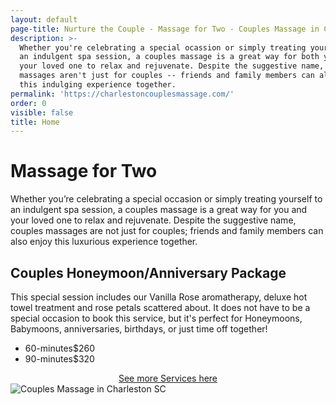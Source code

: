 ```yaml
---
layout: default
page-title: Nurture the Couple - Massage for Two - Couples Massage in Charleston SC
description: >-
  Whether you're celebrating a special ocassion or simply treating yourself to
  an indulgent spa session, a couples massage is a great way for both you and
  your loved one to relax and rejuvenate. Despite the suggestive name, couples
  massages aren't just for couples -- friends and family members can also enjoy
  this indulging experience together.
permalink: 'https://charlestoncouplesmassage.com/'
order: 0
visible: false
title: Home
---
```

# Massage for Two

Whether you’re celebrating a special occasion or simply treating yourself to an indulgent spa session, a couples massage is a great way for you and your loved one to relax and rejuvenate. Despite the suggestive name, couples massages are not just for couples; friends and family members can also enjoy this luxurious experience together.

## Couples Honeymoon/Anniversary Package

This special session includes our Vanilla Rose aromatherapy, deluxe hot towel treatment and rose petals scattered about. It does not have to be a special occasion to book this service, but it's perfect for Honeymoons, Babymoons, anniversaries, birthdays, or just time off together!

<ul class="dotted-list">
  <li><span>60-minutes</span><span>$260</span></li>
  <li><span>90-minutes</span><span>$320</span></li>
</ul>

<center><a href="https://charlestoncouplesmassage.com/services/">See more Services here</a></center>

<img src="https://raw.githubusercontent.com/nurturemassage/nurture-the-couple/master/assets/images/couples_massage_charleston_sc.jpg" alt="Couples Massage in Charleston SC">
